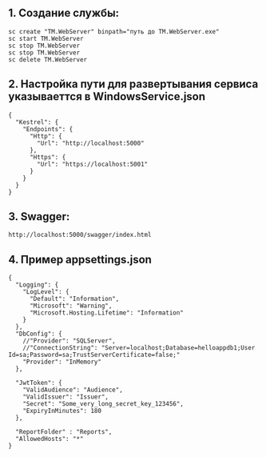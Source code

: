 ﻿## 1. Создание службы: 
    sc create "TM.WebServer" binpath="путь до TM.WebServer.exe"
    sc start TM.WebServer
    sc stop TM.WebServer
    sc stop TM.WebServer
    sc delete TM.WebServer

## 2. Настройка пути для развертывания сервиса указываеттся в WindowsService.json
```
{
  "Kestrel": {
    "Endpoints": {
      "Http": {
        "Url": "http://localhost:5000"
      },
      "Https": {
        "Url": "https://localhost:5001"
      }
    }
  }
}
```
## 3. Swagger: 
	http://localhost:5000/swagger/index.html

## 4. Пример appsettings.json
```
{
  "Logging": {
    "LogLevel": {
      "Default": "Information",
      "Microsoft": "Warning",
      "Microsoft.Hosting.Lifetime": "Information"
    }
  },
  "DbConfig": {
    //"Provider": "SQLServer",
    //"ConnectionString": "Server=localhost;Database=helloappdb1;User Id=sa;Password=sa;TrustServerCertificate=false;"
    "Provider": "InMemory"
  },

  "JwtToken": {
    "ValidAudience": "Audience",
    "ValidIssuer": "Issuer",
    "Secret": "Some_very_long_secret_key_123456",
    "ExpiryInMinutes": 180
  },

  "ReportFolder" : "Reports",
  "AllowedHosts": "*"
}
```